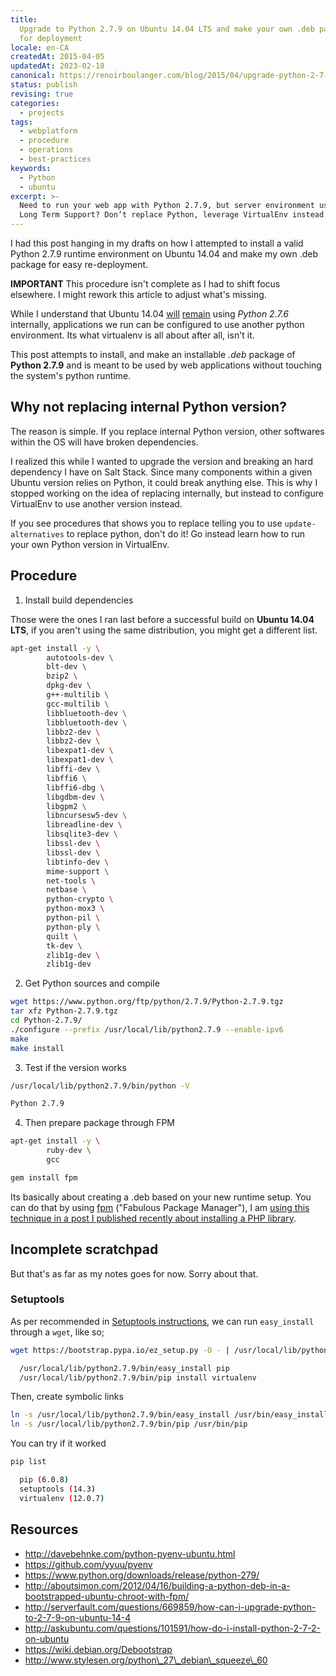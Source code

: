 ```yaml
---
title:
  Upgrade to Python 2.7.9 on Ubuntu 14.04 LTS and make your own .deb package
  for deployment
locale: en-CA
createdAt: 2015-04-05
updatedAt: 2023-02-18
canonical: https://renoirboulanger.com/blog/2015/04/upgrade-python-2-7-9-ubuntu-14-04-lts-making-deb-package/
status: publish
revising: true
categories:
  - projects
tags:
  - webplatform
  - procedure
  - operations
  - best-practices
keywords:
  - Python
  - ubuntu
excerpt: >-
  Need to run your web app with Python 2.7.9, but server environment uses Ubuntu
  Long Term Support? Don’t replace Python, leverage VirtualEnv instead!
---
```


I had this post hanging in my drafts on how I attempted to install a valid
Python 2.7.9 runtime environment on Ubuntu 14.04 and make my own .deb package
for easy re-deployment.

**IMPORTANT** This procedure isn't complete as I had to shift focus elsewhere. I
might rework this article to adjust what's missing.

While I understand that Ubuntu 14.04 [will][0] [remain][1] using _Python 2.7.6_
internally, applications we run can be configured to use another python
environment. Its what virtualenv is all about after all, isn't it.

This post attempts to install, and make an installable _.deb_ package of
**Python 2.7.9** and is meant to be used by web applications without touching
the system's python runtime.

## Why not replacing internal Python version?

The reason is simple. If you replace internal Python version, other softwares
within the OS will have broken dependencies.

I realized this while I wanted to upgrade the version and breaking an hard
dependency I have on Salt Stack. Since many components within a given Ubuntu
version relies on Python, it could break anything else. This is why I stopped
working on the idea of replacing internally, but instead to configure VirtualEnv
to use another version instead.

If you see procedures that shows you to replace telling you to use
`update-alternatives` to replace python, don't do it! Go instead learn how to
run your own Python version in VirtualEnv.

## Procedure

1. Install build dependencies

Those were the ones I ran last before a successful build on **Ubuntu 14.04
LTS**, if you aren't using the same distribution, you might get a different
list.

```bash
apt-get install -y \
        autotools-dev \
        blt-dev \
        bzip2 \
        dpkg-dev \
        g++-multilib \
        gcc-multilib \
        libbluetooth-dev \
        libbluetooth-dev \
        libbz2-dev \
        libbz2-dev \
        libexpat1-dev \
        libexpat1-dev \
        libffi-dev \
        libffi6 \
        libffi6-dbg \
        libgdbm-dev \
        libgpm2 \
        libncursesw5-dev \
        libreadline-dev \
        libsqlite3-dev \
        libssl-dev \
        libssl-dev \
        libtinfo-dev \
        mime-support \
        net-tools \
        netbase \
        python-crypto \
        python-mox3 \
        python-pil \
        python-ply \
        quilt \
        tk-dev \
        zlib1g-dev \
        zlib1g-dev
```

2. Get Python sources and compile

```bash
wget https://www.python.org/ftp/python/2.7.9/Python-2.7.9.tgz
tar xfz Python-2.7.9.tgz
cd Python-2.7.9/
./configure --prefix /usr/local/lib/python2.7.9 --enable-ipv6
make
make install
```

3. Test if the version works

```bash
/usr/local/lib/python2.7.9/bin/python -V

Python 2.7.9
```

4. Then prepare package through FPM

```bash
apt-get install -y \
        ruby-dev \
        gcc

gem install fpm
```

Its basically about creating a .deb based on your new runtime setup. You can do
that by using [fpm][2] ("Fabulous Package Manager"), I am [using this technique
in a post I published recently about installing a PHP library][3].

## Incomplete scratchpad

But that's as far as my notes goes for now. Sorry about that.

### Setuptools

As per recommended in [Setuptools instructions][4], we can run `easy_install`
through a `wget`, like so;

```bash
wget https://bootstrap.pypa.io/ez_setup.py -O - | /usr/local/lib/python2.7.9/bin/python

  /usr/local/lib/python2.7.9/bin/easy_install pip
  /usr/local/lib/python2.7.9/bin/pip install virtualenv

```

Then, create symbolic links

```bash
ln -s /usr/local/lib/python2.7.9/bin/easy_install /usr/bin/easy_install
ln -s /usr/local/lib/python2.7.9/bin/pip /usr/bin/pip
```

You can try if it worked

```bash
pip list

  pip (6.0.8)
  setuptools (14.3)
  virtualenv (12.0.7)
```

## Resources

- http://davebehnke.com/python-pyenv-ubuntu.html
- https://github.com/yyuu/pyenv
- https://www.python.org/downloads/release/python-279/
- http://aboutsimon.com/2012/04/16/building-a-python-deb-in-a-bootstrapped-ubuntu-chroot-with-fpm/
- http://serverfault.com/questions/669859/how-can-i-upgrade-python-to-2-7-9-on-ubuntu-14-4
- http://askubuntu.com/questions/101591/how-do-i-install-python-2-7-2-on-ubuntu
- https://wiki.debian.org/Debootstrap
- http://www.stylesen.org/python\_27\_debian\_squeeze\_60

[0]:
  https://askubuntu.com/questions/559036/when-will-the-python-2-7-9-upgrades-be-available-from-apt-get-for-14-04lts#answer-560159
[1]:
  https://serverfault.com/questions/669859/how-can-i-upgrade-python-to-2-7-9-on-ubuntu-14-4
[2]: https://github.com/jordansissel/fpm
[3]:
  https://renoirboulanger.com/blog/2015/02/install-php5-memcached-pecl-extension-support-igbinary/
[4]: https://pypi.python.org/pypi/setuptools#unix-wget

